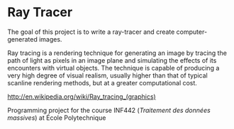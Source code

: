 # Ray Tracer
The goal of this project is to write a ray-tracer and create computer-generated images.

Ray tracing is a rendering technique for generating an image by tracing the path of light as pixels in an image plane and simulating the effects of its encounters with virtual objects. The technique is capable of producing a very high degree of visual realism, usually higher than that of typical scanline rendering methods, but at a greater computational cost.

http://en.wikipedia.org/wiki/Ray_tracing_(graphics)

Programming project for the course INF442 (*Traitement des données massives*) at École Polytechnique
